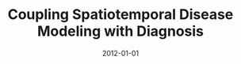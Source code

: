 ---
title: "Coupling Spatiotemporal Disease Modeling with Diagnosis"
collection: publications
permalink: /publication/2012-coupling-spatiotemporal-disease-modeling-with
date: 2012-01-01
venue: 'AAAI'
paperurl: '/files/Mubangizi_2012_AAAI.pdf'
citation: 'Martin Mubangizi, Catherine Ikae, Athina Spiliopoulou, John A Quinn'
---